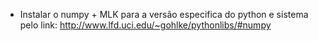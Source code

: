 - Instalar o numpy + MLK para a versão especifica do python e sistema pelo link: http://www.lfd.uci.edu/~gohlke/pythonlibs/#numpy